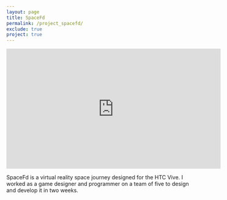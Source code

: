 ```yaml
---
layout: page
title: SpaceFd
permalink: /project_spacefd/
exclude: true
project: true
---
```

<dl>
	<iframe width="560" height="315" src="https://www.youtube.com/embed/P06nYQUiWd4" frameborder="0" allow="autoplay; encrypted-media" allowfullscreen></iframe>
</dl>

SpaceFd is a virtual reality space journey designed for the HTC Vive. I worked as a game designer and programmer on a team of five to design and develop it in two weeks.